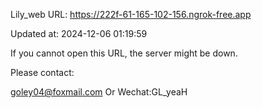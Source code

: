Lily_web URL: https://222f-61-165-102-156.ngrok-free.app

Updated at: 2024-12-06 01:19:59

If you cannot open this URL, the server might be down.

Please contact: 

goley04@foxmail.com Or Wechat:GL_yeaH